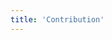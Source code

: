 ```yaml
---
title: 'Contribution'
---
```


<script lang="ts" setup>
import ContributionMap from "@/views/community/contribution/ContributionMap.vue";
import ContributionTab from "@/views/community/contribution/ContributionTab.vue";
import BannerLevel2 from '@/components/BannerLevel2.vue'

import banner from '@/assets/banner/banner-community.png';
import illustration from '@/assets/illustrations/contribution.png';
</script>

<div>
  <ClientOnly>
    <BannerLevel2
      title="How to Contribute"
      :illustration="illustration"
      :background-image="banner"
      background-text="COMMUNITY"
    />
  </ClientOnly>
  <ContributionTab />
  <ContributionMap />

</div>
